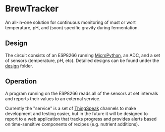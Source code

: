 # BrewTracker
An all-in-one solution for continuous monitoring of must or wort temperature,
pH, and (soon) specific gravity during fermentation.

## Design
The circuit consists of an ESP8266 running
[MicroPython](http://micropython.org/), an ADC, and a set of sensors
(temperature, pH, etc). Detailed designs can be found under the
[design](design) folder.

## Operation
A program running on the ESP8266 reads all of the sensors at set intervals and
reports their values to an external service.

Currently the "service" is a set of [ThingSpeak](https://thingspeak.com/)
channels to make development and testing easier, but in the future it will be
designed to report to a web application that tracks progress and provides
alerts based on time-sensitive components of recipes (e.g. nutrient additions).
